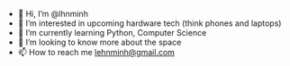 - 👋 Hi, I’m @lhnminh
- 👀 I’m interested in upcoming hardware tech (think phones and laptops)
- 🌱 I’m currently learning Python, Computer Science
- 💞️ I’m looking to know more about the space
- 📫 How to reach me lehnminh@gmail.com

<!---
lhnminh/lhnminh is a ✨ special ✨ repository because its `README.md` (this file) appears on your GitHub profile.
You can click the Preview link to take a look at your changes.
--->
